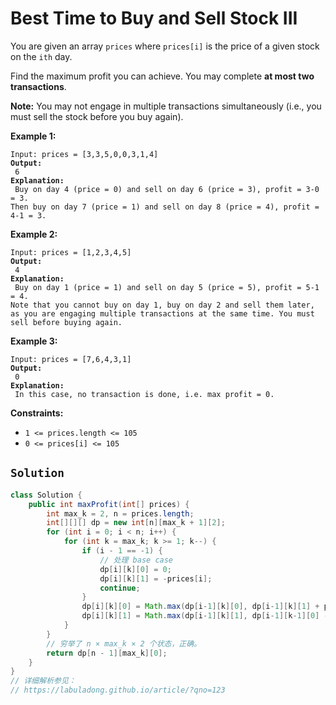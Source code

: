 # Best Time to Buy and Sell Stock III



You are given an array `prices` where `prices[i]` is the price of a given stock on the `ith` day.

Find the maximum profit you can achieve. You may complete **at most two transactions**.

**Note:** You may not engage in multiple transactions simultaneously (i.e., you must sell the stock before you buy again).

&#x20;

**Example 1:**

<pre><code>Input: prices = [3,3,5,0,0,3,1,4]
<strong>Output:
</strong> 6
<strong>Explanation:
</strong> Buy on day 4 (price = 0) and sell on day 6 (price = 3), profit = 3-0 = 3.
Then buy on day 7 (price = 1) and sell on day 8 (price = 4), profit = 4-1 = 3.
</code></pre>

**Example 2:**

<pre><code>Input: prices = [1,2,3,4,5]
<strong>Output:
</strong> 4
<strong>Explanation:
</strong> Buy on day 1 (price = 1) and sell on day 5 (price = 5), profit = 5-1 = 4.
Note that you cannot buy on day 1, buy on day 2 and sell them later, as you are engaging multiple transactions at the same time. You must sell before buying again.
</code></pre>

**Example 3:**

<pre><code>Input: prices = [7,6,4,3,1]
<strong>Output:
</strong> 0
<strong>Explanation:
</strong> In this case, no transaction is done, i.e. max profit = 0.
</code></pre>

&#x20;

**Constraints:**

* `1 <= prices.length <= 105`
* `0 <= prices[i] <= 105`

## `Solution`

```java
class Solution {
    public int maxProfit(int[] prices) {
        int max_k = 2, n = prices.length;
        int[][][] dp = new int[n][max_k + 1][2];
        for (int i = 0; i < n; i++) {
            for (int k = max_k; k >= 1; k--) {
                if (i - 1 == -1) {
                    // 处理 base case
                    dp[i][k][0] = 0;
                    dp[i][k][1] = -prices[i];
                    continue;
                }
                dp[i][k][0] = Math.max(dp[i-1][k][0], dp[i-1][k][1] + prices[i]);
                dp[i][k][1] = Math.max(dp[i-1][k][1], dp[i-1][k-1][0] - prices[i]);
            }
        }
        // 穷举了 n × max_k × 2 个状态，正确。
        return dp[n - 1][max_k][0];
    }
}
// 详细解析参见：
// https://labuladong.github.io/article/?qno=123

```
